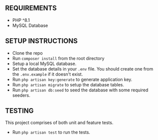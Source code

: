 ## REQUIREMENTS

- PHP ^8.1
- MySQL Database


## SETUP INSTRUCTIONS

- Clone the repo
- Run `composer install` from the root directory
- Setup a local MySQL database.
- Set the database details in your `.env` file. You should create one from the `.env.example` if it doesn't exist.
- Run `php artisan key:generate` to generate application key.
- Run `php artisan migrate` to setup the database tables.
- Run `php artisan db:seed` to seed the database with some required seeders.


## TESTING

This project comprises of both unit and feature tests.

- Run `php artisan test` to run the tests.
